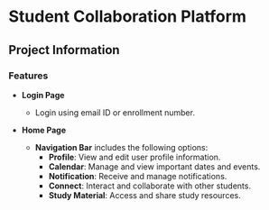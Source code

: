 
# Student Collaboration Platform

## Project Information

### Features

- **Login Page**
  - Login using email ID or enrollment number.

- **Home Page**
  - **Navigation Bar** includes the following options:
    - **Profile**: View and edit user profile information.
    - **Calendar**: Manage and view important dates and events.
    - **Notification**: Receive and manage notifications.
    - **Connect**: Interact and collaborate with other students.
    - **Study Material**: Access and share study resources.


